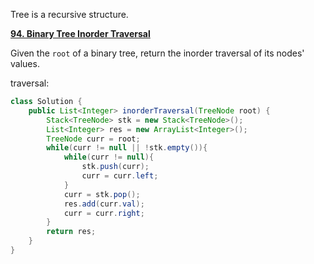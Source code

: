 Tree is a recursive structure.

[**94. Binary Tree Inorder Traversal**](https://leetcode.com/problems/binary-tree-inorder-traversal/description/)

Given the ```root``` of a binary tree, return the inorder traversal of its nodes' values.

traversal:
```java
class Solution {
    public List<Integer> inorderTraversal(TreeNode root) {
        Stack<TreeNode> stk = new Stack<TreeNode>();
        List<Integer> res = new ArrayList<Integer>();
        TreeNode curr = root;
        while(curr != null || !stk.empty()){
            while(curr != null){
                stk.push(curr);
                curr = curr.left;
            }
            curr = stk.pop();
            res.add(curr.val);
            curr = curr.right;
        }
        return res;
    }
}
```

